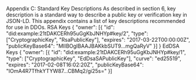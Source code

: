 Appendix C: Standard Key Descriptions As described in section 6, key description is a standard way to describe a public key or verification key in JSON-LD. This appendix contains a list of key descriptions recommended for use in DDOs. RSA Keys { "owner": [{ "id": "did:example:21tDAKCERh95uGgKbJNHYp#key/2", "type": ["CryptographicKey", "RsaPublicKey"], "expires": "2017-03-22T00:00:00Z", "publicKeyBase64": "MIIBOgIBAAJBAKkbSUT9...mgQaRyV" }] } EdDSA Keys { "owner": [{ "id": "did:example:21tDAKCERh95uGgKbJNHYp#key/1", "type": ["CryptographicKey", "EdDsaSAPublicKey"], "curve": "ed25519", "expires": "2017-02-08T16:02:20Z", "publicKeyBase64": "IOmA4R7TfhkYTYW87...CBMq2/gi25s=" }]
